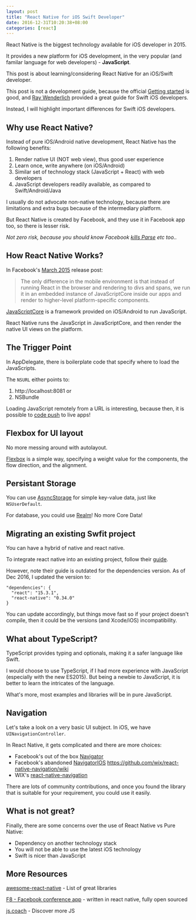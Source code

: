 ```yaml
---
layout: post
title: "React Native for iOS Swift Developer"
date: 2016-12-31T10:20:38+08:00
categories: [react]
---
```


React Native is the biggest technology available for iOS developer in 2015.

It provides a new platform for iOS development, in the very popular (and familar language for web developers) - **JavaScript**.

This post is about learning/considering React Native for an iOS/Swift developer.

This post is not a development guide, because the official [Getting started](https://facebook.github.io/react-native/releases/next/docs/getting-started.html) is good, and [Ray Wenderlich](https://www.raywenderlich.com/136047/react-native-existing-app) provided a great guide for Swift iOS developers.

Instead, I will highlight important differences for Swift iOS developers.


## Why use React Native?

Instead of pure iOS/Android native development, React Native has the following benefits:

1. Render native UI (NOT web view), thus good user experience
2. Learn once, write anywhere (on iOS/Android)
3. Similar set of technology stack (JavaScript + React) with web developers 
4. JavaScript developers readily available, as compared to Swift/Android/Java

I usually do not advocate non-native technology, because there are limitations and extra bugs because of the intermediary platform.

But React Native is created by Facebook, and they use it in Facebook app too, so there is lesser risk. 

_Not zero risk, because you should know Facebook [kills Parse](http://blog.parse.com/announcements/moving-on/) etc too.._


## How React Native Works?

In Facebook's [March 2015](https://code.facebook.com/posts/1014532261909640/react-native-bringing-modern-web-techniques-to-mobile/) release post:

> The only difference in the mobile environment is that instead of running React in the browser and rendering to divs and spans, we run it in an embedded instance of JavaScriptCore inside our apps and render to higher-level platform-specific components.

[JavaScriptCore](http://nshipster.com/javascriptcore/) is a framework provided on iOS/Android to run JavaScript.

React Native runs the JavaScript in JavaScriptCore, and then render the native UI views on the platform.


## The Trigger Point

In AppDelegate, there is boilerplate code that specify where to load the JavaScripts.

The `NSURL` either points to:

1. http://localhost:8081 or
2. NSBundle

Loading JavaScript remotely from a URL is interesting, because then, it is possible to [code push](https://microsoft.github.io/code-push/) to live apps!


## Flexbox for UI layout

No more messing around with autolayout.

[Flexbox](https://facebook.github.io/react-native/docs/flexbox.html) is a simple way, specifying a weight value for the components, the flow direction, and the alignment.


## Persistant Storage

You can use [AsyncStorage](https://facebook.github.io/react-native/docs/asyncstorage.html) for simple key-value data, just like `NSUserDefault`.

For database, you could use [Realm](https://realm.io/news/introducing-realm-react-native/)! No more Core Data!


## Migrating an existing Swfit project

You can have a hybrid of native and react native.

To integrate react native into an existing project, follow their [guide](https://facebook.github.io/react-native/docs/integration-with-existing-apps.html).

However, note their guide is outdated for the dependencies version. As of Dec 2016, I updated the version to:

```
"dependencies": {
  "react": "15.3.1",
  "react-native": "0.34.0"
}
```

You can update accordingly, but things move fast so if your project doesn't compile, then it could be the versions (and Xcode/iOS) incompatibility.


## What about TypeScript?

TypeScript provides typing and optionals, making it a safer language like Swift.

I would choose to use TypeScript, if I had more experience with JavaScript (especially with the new ES2015). But being a newbie to JavaScript, it is better to learn the intricates of the language.

What's more, most examples and libraries will be in pure JavaScript.


## Navigation

Let's take a look on a very basic UI subject. In iOS, we have `UINavigationController`.

In React Native, it gets complicated and there are more choices:

- Facebook's out of the box [Navigator](https://facebook.github.io/react-native/docs/navigator.html)
- Facebook's abandoned [NavigatorIOS](https://facebook.github.io/react-native/docs/navigatorios.html)
https://github.com/wix/react-native-navigation/wiki
- WIX's [react-native-navigation](https://github.com/wix/react-native-navigation)

There are lots of community contributions, and once you found the library that is suitable for your requirement, you could use it easily.


## What is not great?

Finally, there are some concerns over the use of React Native vs Pure Native:

- Dependency on another technology stack
- You will not be able to use the latest iOS technology
- Swift is nicer than JavaScript


## More Resources

[awesome-react-native](https://github.com/jondot/awesome-react-native) - List of great libraries

[F8 - Facebook conference app](https://github.com/fbsamples/f8app) - written in react native, fully open sourced

[js.coach](https://js.coach/react-native) - Discover more JS

